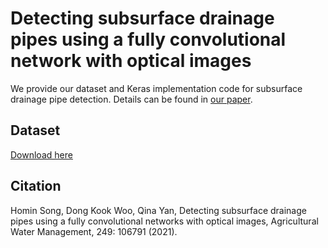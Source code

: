 # Detecting subsurface drainage pipes using a fully convolutional network with optical images
We provide our dataset and Keras implementation code for subsurface drainage pipe detection. Details can be found in [our paper](https://www.sciencedirect.com/science/article/abs/pii/S0378377421000561).

## Dataset
[Download here](https://drive.google.com/drive/folders/1mkdJYBvrt1Egpese1gWzFV4KkaWwfzOP?usp=sharing)

## Citation
Homin Song, Dong Kook Woo, Qina Yan, Detecting subsurface drainage pipes using a fully convolutional networks with optical images, Agricultural Water Management, 249: 106791 (2021).

